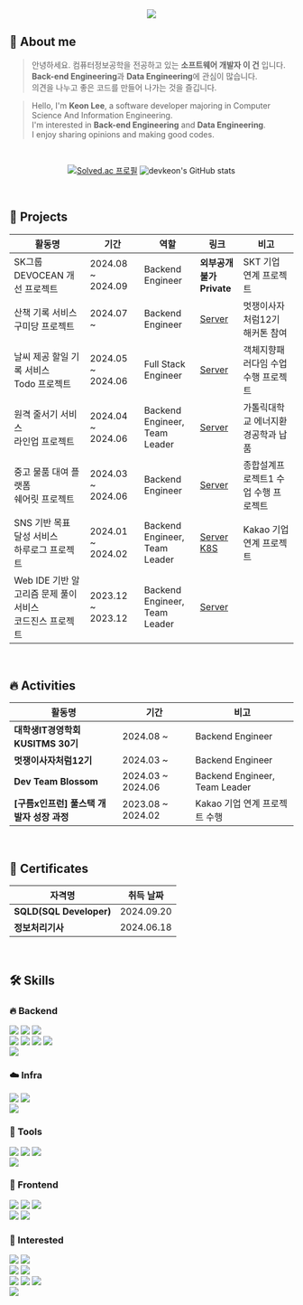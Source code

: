 <div align="center">

<img src="https://capsule-render.vercel.app/api?type=waving&color=0:81F7F3,100:E6E6E6&height=175&section=header&text=Keon&fontSize=70&fontAlignY=40&fontColor=424242" />

<div align="start">

[//]: # (1. [About me &#40;소개&#41;]&#40;#-about-me&#41;)

[//]: # (2. [Projects &#40;프로젝트 수행 내역&#41;]&#40;#-projects&#41;)

[//]: # (3. [Activities &#40;활동 내역&#41;]&#40;#-activities&#41;)

[//]: # (4. [Certificates &#40;자격 사항&#41;]&#40;#-certificates&#41;)

[//]: # (5. [Skills &#40;기술 스택&#41;]&#40;#-skills&#41;)

## 🦁 About me
> 안녕하세요. 컴퓨터정보공학을 전공하고 있는 **소프트웨어 개발자 이 건** 입니다.   
> **Back-end Engineering**과 **Data Engineering**에 관심이 많습니다.   
> 의견을 나누고 좋은 코드를 만들어 나가는 것을 즐깁니다.

> Hello, I'm **Keon Lee**, a software developer majoring in Computer Science And Information Engineering.    
> I'm interested in **Back-end Engineering** and **Data Engineering**.   
> I enjoy sharing opinions and making good codes.

</div>

<br>

[![Solved.ac 프로필](http://mazassumnida.wtf/api/v2/generate_badge?boj=lune0410k)](https://solved.ac/lune0410k) 
![devkeon's GitHub stats](https://github-readme-stats.vercel.app/api?username=devkeon&show_icons=true&hide=stars&border_radius=9&title_color=424242&bg_color=E6E6E6)

<div align="start">

<br>

## 🚀 Projects
| 활동명                                      | 기간                | 역할                                 | 링크                                                                                                                   | 비고                   |
|------------------------------------------|-------------------|------------------------------------|----------------------------------------------------------------------------------------------------------------------|----------------------|
| SK그룹 DEVOCEAN 개선 프로젝트                    | 2024.08 ~ 2024.09 | Backend Engineer                   | **외부공개불가** <br> **Private**                                                                                          | SKT 기업 연계 프로젝트       |
| 산책 기록 서비스 <br> 구미당 프로젝트                  | 2024.07 ~         | Backend Engineer                   | [Server](https://github.com/devkeon/gummy-dang)                                                                      | 멋쟁이사자처럼12기 해커톤 참여    |
| 날씨 제공 할일 기록 서비스 <br> Todo 프로젝트           | 2024.05 ~ 2024.06 | Full Stack Engineer                | [Server](https://github.com/devkeon/todo-project)                                                                    | 객체지향패러다임 수업 수행 프로젝트  |
| 원격 줄서기 서비스 <br> 라인업 프로젝트                 | 2024.04 ~ 2024.06 | Backend Engineer, <br> Team Leader | [Server](https://github.com/Team-Blossom-devs/line-up-backend)                                                       | 가톨릭대학교 에너지환경공학과 납품   |
| 중고 물품 대여 플랫폼 <br> 쉐어릿 프로젝트               | 2024.03 ~ 2024.06 | Backend Engineer                   | [Server](https://github.com/share-it-cuk/share-it-backend)                                                           | 종합설계프로젝트1 수업 수행 프로젝트 |
| SNS 기반 목표 달성 서비스 <br> 하루로그 프로젝트          | 2024.01 ~ 2024.02 | Backend Engineer, <br> Team Leader | [Server](https://github.com/Haru-Log/harulog_server_dev) <br> [K8S](https://github.com/Haru-Log/dkos_deployment_ops) | Kakao 기업 연계 프로젝트     |
| Web IDE 기반 알고리즘 문제 풀이 서비스 <br> 코드진스 프로젝트 | 2023.12 ~ 2023.12 | Backend Engineer, <br> Team Leader | [Server](https://github.com/GoormJeans/WebIDE_Backend)                                                               |                      |

<br>

## 🔥 Activities
| 활동명                        | 기간                | 비고                            |
|----------------------------|-------------------|-------------------------------|
| **대학생IT경영학회 KUSITMS 30기**  | 2024.08 ~         | Backend Engineer              |
| **멋쟁이사자처럼12기**             | 2024.03 ~         | Backend Engineer              |
| **Dev Team Blossom**       | 2024.03 ~ 2024.06 | Backend Engineer, Team Leader |
| **[구름x인프런] 풀스택 개발자 성장 과정** | 2023.08 ~ 2024.02 | Kakao 기업 연계 프로젝트 수행           |

<br>

## 📝 Certificates
| 자격명                     | 취득 날짜      |
|-------------------------|------------|
| **SQLD(SQL Developer)** | 2024.09.20 |
| **정보처리기사**              | 2024.06.18 |

<br>

## 🛠️ Skills

### 🔥 Backend   
<img src="https://img.shields.io/badge/Spring-6DB33F?style=for-the-badge&logo=Spring&logoColor=white"/>
<img src="https://img.shields.io/badge/springboot-6DB33F?style=for-the-badge&logo=springboot&logoColor=white"/>
<img src="https://img.shields.io/badge/Spring_Security-6DB33F?style=for-the-badge&logo=Spring-Security&logoColor=white" />
<br>
<img src="https://img.shields.io/badge/Java-ED8B00?style=for-the-badge&logo=openjdk&logoColor=white"/>
<img src="https://img.shields.io/badge/redis-%23DD0031.svg?&style=for-the-badge&logo=redis&logoColor=white"/>
<img src="https://img.shields.io/badge/MySql-4479A1?style=for-the-badge&logo=mysql&logoColor=white"/>
<img src="https://img.shields.io/badge/hibernate-59666C?style=for-the-badge&logo=hibernate&logoColor=white"/>
<br>
<img src="https://img.shields.io/badge/json%20web%20tokens-323330?style=for-the-badge&logo=json-web-tokens&logoColor=pink" />

### ☁️ Infra
<img src="https://img.shields.io/badge/amazonwebservices-232F3E?style=for-the-badge&logo=amazonwebservices&logoColor=white"/> 
<img src="https://img.shields.io/badge/Google_Cloud-4285F4?style=for-the-badge&logo=google-cloud&logoColor=white" />
<br>
<img src="https://img.shields.io/badge/Docker-2496ED?style=for-the-badge&logo=Docker&logoColor=white"/>

### 🔧 Tools
<img src="https://img.shields.io/badge/notion-000000?style=for-the-badge&logo=notion&logoColor=white"/> 
<img src="https://img.shields.io/badge/jira-0052CC?style=for-the-badge&logo=jira&logoColor=white"/>
<img src="https://img.shields.io/badge/Slack-4A154B?style=for-the-badge&logo=slack&logoColor=white" />
<br>
<img src="https://img.shields.io/badge/IntelliJ%20IDEA-000000?style=for-the-badge&logo=intellijidea&logoColor=white"/>


### 🌸 Frontend
<img src="https://img.shields.io/badge/html5-E34F26?style=for-the-badge&logo=html5&logoColor=white"/>
<img src="https://img.shields.io/badge/css3-1572B6?style=for-the-badge&logo=css3&logoColor=white"/>
<img src="https://img.shields.io/badge/JavaScript-F7DF1E?style=for-the-badge&logo=JavaScript&logoColor=white"/> <br>
<img src="https://img.shields.io/badge/React-61DAFB?style=for-the-badge&logo=React&logoColor=white"/>
<img src="https://img.shields.io/badge/Redux-764ABC?style=for-the-badge&logo=Redux&logoColor=white"/>

### 🚀 Interested
<img src="https://img.shields.io/badge/Kotlin-7F52FF?&style=for-the-badge&logo=kotlin&logoColor=white"/>
<img src="https://img.shields.io/badge/kubernetes-%23326ce5.svg?style=for-the-badge&logo=kubernetes&logoColor=white" />
<br>
<img src="https://img.shields.io/badge/MongoDB-4EA94B?style=for-the-badge&logo=mongodb&logoColor=white"/>
<img src="https://img.shields.io/badge/Elastic_Search-005571?style=for-the-badge&logo=elasticsearch&logoColor=white" />
<br>
<img src="https://img.shields.io/badge/apachekafka-231F20?style=for-the-badge&logo=apachekafka&logoColor=white" />
<img src="https://img.shields.io/badge/Prometheus-E6522C?style=for-the-badge&logo=Prometheus&logoColor=white" />
<img src="https://img.shields.io/badge/apachespark-E25A1C?style=for-the-badge&logo=apachespark&logoColor=white" />
<br>
<img src="https://img.shields.io/badge/apachehadoop-66CCFF?style=for-the-badge&logo=apachehadoop&logoColor=white" />

</div>

</div>

<!--
**devkeon/devkeon** is a ✨ _special_ ✨ repository because its `README.md` (this file) appears on your GitHub profile.

Here are some ideas to get you started:

- 🔭 I’m currently working on ...
- 🌱 I’m currently learning ...
- 👯 I’m looking to collaborate on ...
- 🤔 I’m looking for help with ...
- 💬 Ask me about ...
- 📫 How to reach me: ...
- 😄 Pronouns: ...
- ⚡ Fun fact: ...
-->
